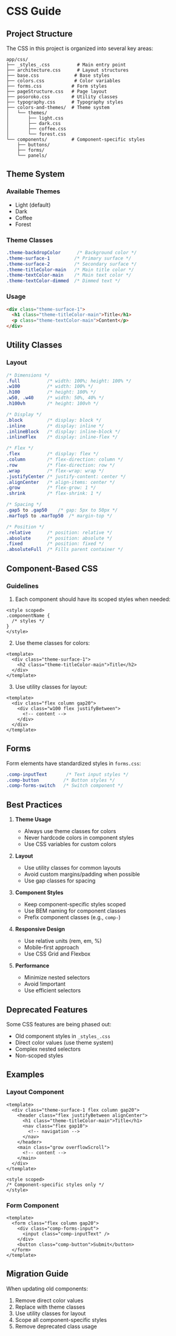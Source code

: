 # CSS Guide

## Project Structure

The CSS in this project is organized into several key areas:

```
app/css/
├── _styles_.css          # Main entry point
├── architecture.css      # Layout structures
├── base.css             # Base styles
├── colors.css           # Color variables
├── forms.css           # Form styles
├── pageStructure.css   # Page layout
├── posoroko.css        # Utility classes
├── typography.css      # Typography styles
├── colors-and-themes/  # Theme system
│   └── themes/
│       ├── light.css
│       ├── dark.css
│       ├── coffee.css
│       └── forest.css
└── components/         # Component-specific styles
    ├── buttons/
    ├── forms/
    └── panels/
```

## Theme System

### Available Themes
- Light (default)
- Dark
- Coffee
- Forest

### Theme Classes
```css
.theme-backdropColor      /* Background color */
.theme-surface-1         /* Primary surface */
.theme-surface-2         /* Secondary surface */
.theme-titleColor-main   /* Main title color */
.theme-textColor-main    /* Main text color */
.theme-textColor-dimmed  /* Dimmed text */
```

### Usage
```html
<div class="theme-surface-1">
  <h1 class="theme-titleColor-main">Title</h1>
  <p class="theme-textColor-main">Content</p>
</div>
```

## Utility Classes

### Layout
```css
/* Dimensions */
.full          /* width: 100%; height: 100% */
.w100          /* width: 100% */
.h100          /* height: 100% */
.w50, .w40     /* width: 50%, 40% */
.h100vh        /* height: 100vh */

/* Display */
.block         /* display: block */
.inline        /* display: inline */
.inlineBlock   /* display: inline-block */
.inlineFlex    /* display: inline-flex */

/* Flex */
.flex          /* display: flex */
.column        /* flex-direction: column */
.row           /* flex-direction: row */
.wrap          /* flex-wrap: wrap */
.justifyCenter /* justify-content: center */
.alignCenter   /* align-items: center */
.grow          /* flex-grow: 1 */
.shrink        /* flex-shrink: 1 */

/* Spacing */
.gap5 to .gap50    /* gap: 5px to 50px */
.marTop5 to .marTop50  /* margin-top */

/* Position */
.relative      /* position: relative */
.absolute      /* position: absolute */
.fixed         /* position: fixed */
.absoluteFull  /* Fills parent container */
```

## Component-Based CSS

### Guidelines

1. Each component should have its scoped styles when needed:
```vue
<style scoped>
.componentName {
  /* styles */
}
</style>
```

2. Use theme classes for colors:
```vue
<template>
  <div class="theme-surface-1">
    <h2 class="theme-titleColor-main">Title</h2>
  </div>
</template>
```

3. Use utility classes for layout:
```vue
<template>
  <div class="flex column gap20">
    <div class="w100 flex justifyBetween">
      <!-- content -->
    </div>
  </div>
</template>
```

## Forms

Form elements have standardized styles in `forms.css`:

```css
.comp-inputText       /* Text input styles */
.comp-button         /* Button styles */
.comp-forms-switch   /* Switch component */
```

## Best Practices

1. **Theme Usage**
   - Always use theme classes for colors
   - Never hardcode colors in component styles
   - Use CSS variables for custom colors

2. **Layout**
   - Use utility classes for common layouts
   - Avoid custom margins/padding when possible
   - Use gap classes for spacing

3. **Component Styles**
   - Keep component-specific styles scoped
   - Use BEM naming for component classes
   - Prefix component classes (e.g., `comp-`)

4. **Responsive Design**
   - Use relative units (rem, em, %)
   - Mobile-first approach
   - Use CSS Grid and Flexbox

5. **Performance**
   - Minimize nested selectors
   - Avoid !important
   - Use efficient selectors

## Deprecated Features

Some CSS features are being phased out:
- Old component styles in `_styles_.css`
- Direct color values (use theme system)
- Complex nested selectors
- Non-scoped styles

## Examples

### Layout Component
```vue
<template>
  <div class="theme-surface-1 flex column gap20">
    <header class="flex justifyBetween alignCenter">
      <h1 class="theme-titleColor-main">Title</h1>
      <nav class="flex gap10">
        <!-- navigation -->
      </nav>
    </header>
    <main class="grow overflowScroll">
      <!-- content -->
    </main>
  </div>
</template>

<style scoped>
/* Component-specific styles only */
</style>
```

### Form Component
```vue
<template>
  <form class="flex column gap20">
    <div class="comp-forms-input">
      <input class="comp-inputText" />
    </div>
    <button class="comp-button">Submit</button>
  </form>
</template>
```

## Migration Guide

When updating old components:
1. Remove direct color values
2. Replace with theme classes
3. Use utility classes for layout
4. Scope all component-specific styles
5. Remove deprecated class usage
